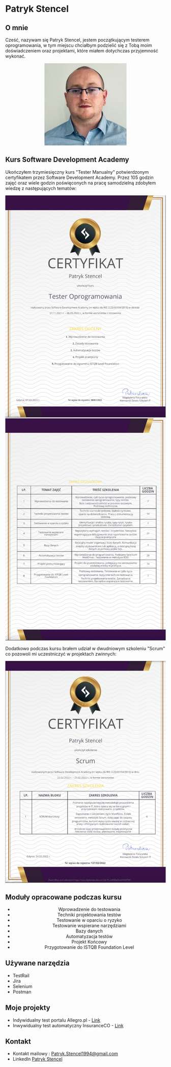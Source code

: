 # Patryk Stencel

## O mnie
Cześć, nazywam się Patryk Stencel, jestem początkującym testerem oprogramowania, w tym miejscu chciałbym podzielić się z Tobą moim doświadczeniem oraz projektami, które miałem dotychczas przyjemność wykonać.
<center>

![image](https://github.com/PatrykStencel/Portfolio/blob/main/img/me.jpg?raw=true)


</center>

## Kurs Software Development Academy
Ukończyłem trzymiesięczny kurs "Tester Manualny" potwierdzonym certyfikatem przez Software Development Academy. Przez 105 godzin zajęć oraz wiele godzin poświęconych na pracę samodzielną zdobyłem wiedzę z następujących tematów:

![image](https://github.com/PatrykStencel/Portfolio/blob/main/img/1.png)
![image](https://github.com/PatrykStencel/Portfolio/blob/main/img/2.png)

Dodatkowo podczas kursu brałem udział w dwudniowym szkoleniu "Scrum" co pozowoli mi uczestniczyć w projektach zwinnych:

![image](https://github.com/PatrykStencel/Portfolio/blob/main/img/scrum.png)

## Moduły opracowane podczas kursu
<center>

* Wprowadzenie do testowania
* Techniki projektowania testów
* Testowanie w oparciu o ryzyko
* Testowanie wspierane narzędziami
* Bazy danych
* Automatyzacja testów 
* Projekt Końcowy
* Przygotowanie do ISTQB Foundation Level

</center>


## Używane narzędzia
* TestRail
* Jira
* Selenium
* Postman

## Moje projekty

* Indywidualny test portalu Allegro.pl - [Link](https://github.com/PatrykStencel/Indywidualny-projekt---Test-Allegro.pl)
* Inwywidualny test automatyczny InsuranceCO - [Link](https://github.com/PatrykStencel/AutomaticTest.git)

## Kontakt

* Kontakt mailowy : Patryk.Stencel1994@gmail.com
* LinkedIn [Patryk Stencel](https://www.linkedin.com/in/patrykst/)
